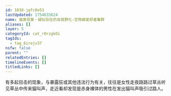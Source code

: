 ```yaml
---
id: 1038-jgfc0o53
lastUpdated: 1754633624
name: 猫男现象・疑似存在的自我野化-恋物癖爱好者集群
aliases: []
layer: 5
categoryId: cat_r0rzgkOi
tagIds:
  - tag_6irejv37
nsfw: false
parent: ""
relatedEntries: []
timelineEvents: []
titledLinks: []
---
```


有多起目击的现象，与暴露狂或其他违法行为有关，往往是女性走夜路路过草丛听见草丛中传来猫叫声，走近看却发现是赤身裸体的男性在发出猫叫声吸引过路人。